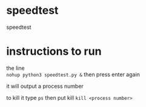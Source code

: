 # speedtest
speedtest

# instructions to run 
the line   
```nohup python3 speedtest.py &```
then press enter again 

it will output a process number 

to kill it type `ps` 
then put kill `kill <process number>`
